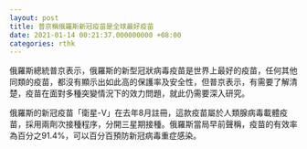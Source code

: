 ```yaml
---
layout: post
title: 普京稱俄羅斯新冠疫苗是全球最好疫苗
date: 2021-01-14 00:21:37.000000000 +08:00
categories: rthk
---
```


俄羅斯總統普京表示，俄羅斯的新型冠狀病毒疫苗是世界上最好的疫苗，任何其他同類的疫苗，都沒有顯示出如此高的保護率及安全性，但普京表示，有需要了解清楚，疫苗在面對多種突變情況下的效力問題，就此仍需要深入研究。

俄羅斯的新冠疫苗「衛星-V」在去年8月註冊，這款疫苗屬於人類腺病毒載體疫苗，採用兩劑次接種程序，分開三星期接種。俄羅斯當局早前聲稱，疫苗的有效率為百分之91.4%，可以百分百預防新冠病毒重症感染。
